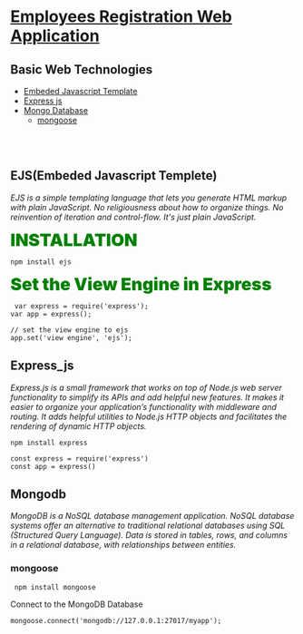 # <u>Employees Registration Web Application</u>
   ## Basic Web Technologies
* [Embeded Javascript Template](#EJS)
* [Express js ](#Express_js)
* [Mongo Database](#Mongo)
   - [mongoose](#mongoose)


<br>
<br>


## EJS(Embeded Javascript Templete)
 *EJS is a simple templating language that lets you generate HTML markup with plain JavaScript. No religiousness about how to organize things. No reinvention of iteration and control-flow. It's just plain JavaScript.* 
   
   <div style="color:green;font-weight:900;font-size:30px"> INSTALLATION</div>
 
 ```
 npm install ejs
```
<span style="color:green;font-weight:900;font-size:30px">Set the View Engine in Express</span>
```
 var express = require('express');
var app = express();

// set the view engine to ejs
app.set('view engine', 'ejs');
```
## Express_js
 *Express.js is a small framework that works on top of Node.js web server functionality to simplify its APIs and add helpful new features. It makes it easier to organize your application’s functionality with middleware and routing. It adds helpful utilities to Node.js HTTP objects and facilitates the rendering of dynamic HTTP objects.*
 ```
npm install express
```
```
const express = require('express')
const app = express()
```
## Mongodb
*MongoDB is a NoSQL database management application. NoSQL database systems offer an alternative to traditional relational databases using SQL (Structured Query Language). Data is stored in tables, rows, and columns in a relational database, with relationships between entities.*
  ### mongoose
  ```
   npm install mongoose
```
Connect to the MongoDB Database
```
mongoose.connect('mongodb://127.0.0.1:27017/myapp');
```
